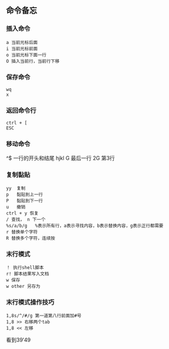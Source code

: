 ## 命令备忘


### 插入命令
    a 当前光标后面
    i 当前光标前面
    o 当前光标下面一行
    O 插入当前行，当前行下移

### 保存命令


    wq
    x



### 返回命令行

    ctrl + [
    ESC



### 移动命令

   ^$  一行的开头和结尾
   hjkl
   G   最后一行
   2G  第3行


### 复制黏贴

    yy  复制
    p   黏贴到上一行
    P   黏贴到下一行
    u   撤销
    ctrl + y 恢复
    / 查找， n 下一个
    %s/a/b/g   %表示所有行，a表示寻找内容，b表示替换内容，g表示正行都需要
    r 替换单个字符
    R 替换多个字符，连续按



### 末行模式
    ！ 执行shell脚本
    r! 脚本结果写入文档
    w 保存
    w other 另存为

### 末行模式操作技巧
    1,8s/^/#/g 第一道第八行前面加#号
    1,8 >> 右移两个tab
    1,8 << 左移



看到39'49
